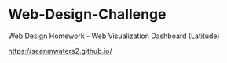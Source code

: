 # Web-Design-Challenge
Web Design Homework - Web Visualization Dashboard (Latitude)

https://seanmwaters2.github.io/
